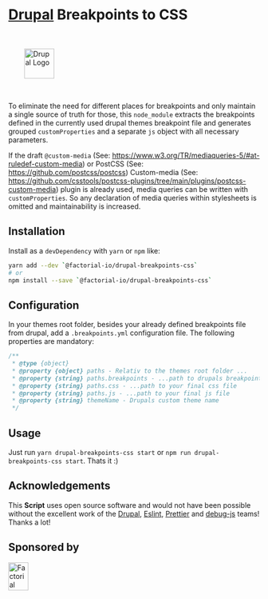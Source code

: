 # [Drupal](https://www.11ty.dev) Breakpoints to CSS

<img 
  style="margin:2rem"
  height="60px"
  alt="Drupal Logo"
  src="https://www.drupal.org/files/Wordmark_blue_RGB.png">

To eliminate the need for different places for breakpoints and only maintain a single source of truth for those, this `node_module` extracts the breakpoints defined in the currently used drupal themes breakpoint file and generates grouped `customProperties` and a separate `js` object with all necessary parameters.

If the draft `@custom-media` (See: https://www.w3.org/TR/mediaqueries-5/#at-ruledef-custom-media) or PostCSS (See: https://github.com/postcss/postcss) Custom-media (See: https://github.com/csstools/postcss-plugins/tree/main/plugins/postcss-custom-media) plugin is already used, media queries can be written with `customProperties`. So any declaration of media queries within stylesheets is omitted and maintainability is increased.

## Installation

Install as a `devDependency` with `yarn` or `npm` like:

```sh
yarn add --dev `@factorial-io/drupal-breakpoints-css`
# or
npm install --save `@factorial-io/drupal-breakpoints-css`
```

## Configuration

In your themes root folder, besides your already defined breakpoints file from drupal, add a `.breakpoints.yml` configuration file. The following properties are mandatory:

```js
/**
 * @type {object}
 * @property {object} paths - Relativ to the themes root folder ...
 * @property {string} paths.breakpoints - ...path to drupals breakpoint file
 * @property {string} paths.css - ...path to your final css file
 * @property {string} paths.js - ...path to your final js file
 * @property {string} themeName - Drupals custom theme name
 */
```

## Usage

Just run `yarn drupal-breakpoints-css start` or `npm run drupal-breakpoints-css start`. Thats it :)

## Acknowledgements

This **Script** uses open source software and would not have been possible without the excellent work of the [Drupal](https://www.drupal.org), [Eslint](https://babeljs.io/team), [Prettier](https://unifiedjs.com/community/member/) and [debug-js](https://github.com/debug-js/debug) teams! Thanks a lot!

## Sponsored by

<a href="https://factorial.io"><img src="https://logo.factorial.io/color.png" width="40" height="56" alt="Factorial"></a>
